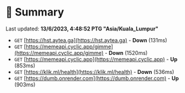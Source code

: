 # 📖 Summary
Last updated: **13/6/2023, 4:48:52 PTG "Asia/Kuala_Lumpur"**

- `GET` [https://hst.aytea.ga](https://hst.aytea.ga) - **Down** (131ms)
- `GET` [https://memeapi.cyclic.app/gimme](https://memeapi.cyclic.app/gimme) - **Down** (1520ms)
- `GET` [https://memeapi.cyclic.app](https://memeapi.cyclic.app) - **Up** (853ms)
- `GET` [https://klik.ml/health](https://klik.ml/health) - **Down** (536ms)
- `GET` [https://dumb.onrender.com](https://dumb.onrender.com) - **Up** (903ms)
